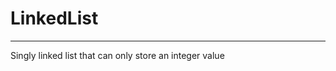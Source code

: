 # LinkedList
_________________________________________
Singly linked list that can only store an integer value
